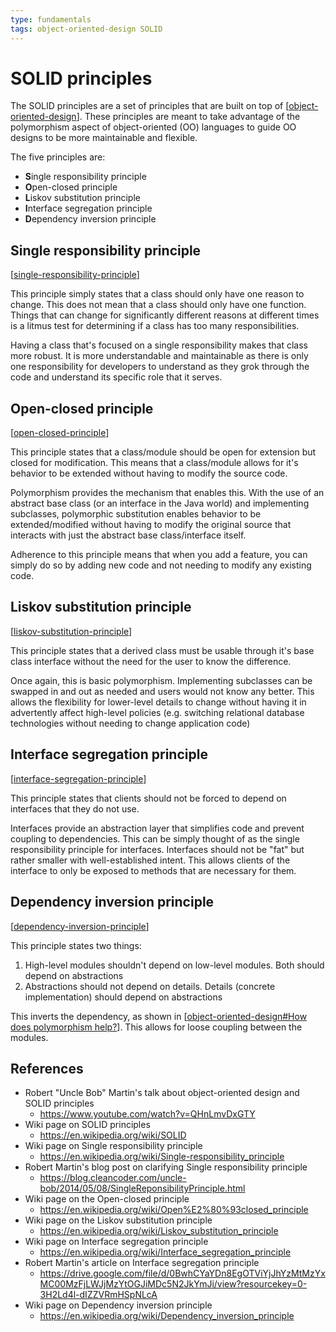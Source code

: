 ```yaml
---
type: fundamentals
tags: object-oriented-design SOLID
---
```


# SOLID principles

The SOLID principles are a set of principles that are built on top of [[object-oriented-design]]. These principles are meant to take advantage of the polymorphism aspect of object-oriented (OO) languages to guide OO designs to be more maintainable and flexible.

The five principles are:

- **S**ingle responsibility principle
- **O**pen-closed principle
- **L**iskov substitution principle
- **I**nterface segregation principle
- **D**ependency inversion principle

## Single responsibility principle

[[single-responsibility-principle]]

This principle simply states that a class should only have one reason to change. This does not mean that a class should only have one function. Things that can change for significantly different reasons at different times is a litmus test for determining if a class has too many responsibilities.

Having a class that's focused on a single responsibility makes that class more robust. It is more understandable and maintainable as there is only one responsibility for developers to understand as they grok through the code and understand its specific role that it serves.

## Open-closed principle

[[open-closed-principle]]

This principle states that a class/module should be open for extension but closed for modification. This means that a class/module allows for it's behavior to be extended without having to modify the source code.

Polymorphism provides the mechanism that enables this. With the use of an abstract base class (or an interface in the Java world) and implementing subclasses, polymorphic substitution enables behavior to be extended/modified without having to modify the original source that interacts with just the abstract base class/interface itself.

Adherence to this principle means that when you add a feature, you can simply do so by adding new code and not needing to modify any existing code.

## Liskov substitution principle

[[liskov-substitution-principle]]

This principle states that a derived class must be usable through it's base class interface without the need for the user to know the difference.

Once again, this is basic polymorphism. Implementing subclasses can be swapped in and out as needed and users would not know any better. This allows the flexibility for lower-level details to change without having it in advertently affect high-level policies (e.g. switching relational database technologies without needing to change application code)

## Interface segregation principle

[[interface-segregation-principle]]

This principle states that clients should not be forced to depend on interfaces that they do not use.

Interfaces provide an abstraction layer that simplifies code and prevent coupling to dependencies. This can be simply thought of as the single responsibility principle for interfaces. Interfaces should not be "fat" but rather smaller with well-established intent. This allows clients of the interface to only be exposed to methods that are necessary for them.

## Dependency inversion principle

[[dependency-inversion-principle]]

This principle states two things:

1. High-level modules shouldn't depend on low-level modules. Both should depend on abstractions
2. Abstractions should not depend on details. Details (concrete implementation) should depend on abstractions

This inverts the dependency, as shown in [[object-oriented-design#How does polymorphism help?]]. This allows for loose coupling between the modules.

## References

- Robert "Uncle Bob" Martin's talk about object-oriented design and SOLID principles
  - <https://www.youtube.com/watch?v=QHnLmvDxGTY>
- Wiki page on SOLID principles
  - <https://en.wikipedia.org/wiki/SOLID>
- Wiki page on Single responsibility principle
  - <https://en.wikipedia.org/wiki/Single-responsibility_principle>
- Robert Martin's blog post on clarifying Single responsibility principle
  - <https://blog.cleancoder.com/uncle-bob/2014/05/08/SingleReponsibilityPrinciple.html>
- Wiki page on the Open-closed principle
  - <https://en.wikipedia.org/wiki/Open%E2%80%93closed_principle>
- Wiki page on the Liskov substitution principle
  - <https://en.wikipedia.org/wiki/Liskov_substitution_principle>
- Wiki page on Interface segregation principle
  - <https://en.wikipedia.org/wiki/Interface_segregation_principle>
- Robert Martin's article on Interface segregation principle
  - <https://drive.google.com/file/d/0BwhCYaYDn8EgOTViYjJhYzMtMzYxMC00MzFjLWJjMzYtOGJiMDc5N2JkYmJi/view?resourcekey=0-3H2Ld4l-dIZZVRmHSpNLcA>
- Wiki page on Dependency inversion principle
  - <https://en.wikipedia.org/wiki/Dependency_inversion_principle>

[//begin]: # "Autogenerated link references for markdown compatibility"
[object-oriented-design]: ..%2Fobject-oriented-design%2Fobject-oriented-design.md "Object-oriented Design"
[single-responsibility-principle]: single-responsibility-principle.md "Single responsibility principle"
[open-closed-principle]: open-closed-principle.md "Open-closed principle"
[liskov-substitution-principle]: liskov-substitution-principle.md "Liskov substitution principle"
[interface-segregation-principle]: interface-segregation-principle.md "Interface segregation principle"
[dependency-inversion-principle]: dependency-inversion-principle.md "Dependency inversion principle"
[object-oriented-design#How does polymorphism help?]: ..%2Fobject-oriented-design%2Fobject-oriented-design.md "Object-oriented Design"
[//end]: # "Autogenerated link references"
